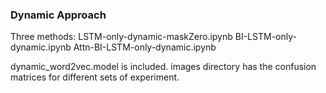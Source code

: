 ### Dynamic Approach

Three methods:
LSTM-only-dynamic-maskZero.ipynb
BI-LSTM-only-dynamic.ipynb
Attn-BI-LSTM-only-dynamic.ipynb

dynamic_word2vec.model is included.
images directory has the confusion matrices for different sets of experiment.
